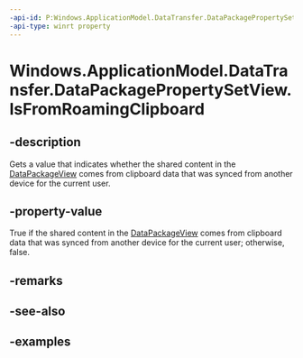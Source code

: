 ```yaml
---
-api-id: P:Windows.ApplicationModel.DataTransfer.DataPackagePropertySetView.IsFromRoamingClipboard
-api-type: winrt property
---
```


<!-- Property syntax.
public bool IsFromRoamingClipboard { get; }
-->

# Windows.ApplicationModel.DataTransfer.DataPackagePropertySetView.IsFromRoamingClipboard

## -description
Gets a value that indicates whether the shared content in the [DataPackageView](datapackageview.md) comes from clipboard data that was synced from another device for the current user.

## -property-value
True if the shared content in the [DataPackageView](datapackageview.md) comes from clipboard data that was synced from another device for the current user; otherwise, false.

## -remarks

## -see-also

## -examples
